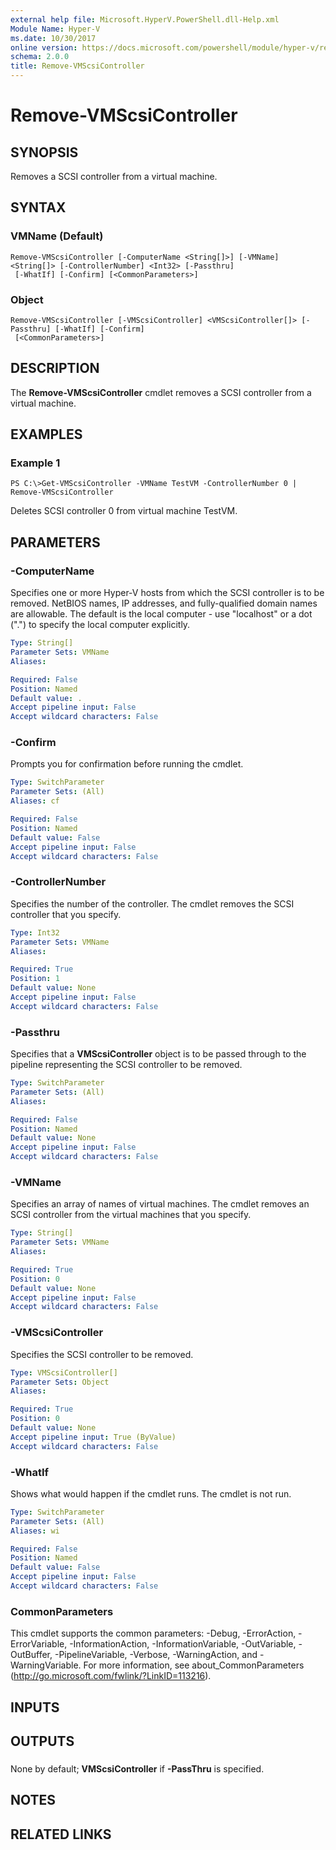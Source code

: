 ```yaml
---
external help file: Microsoft.HyperV.PowerShell.dll-Help.xml
Module Name: Hyper-V
ms.date: 10/30/2017
online version: https://docs.microsoft.com/powershell/module/hyper-v/remove-vmscsicontroller?view=windowsserver2012r2-ps&wt.mc_id=ps-gethelp
schema: 2.0.0
title: Remove-VMScsiController
---
```


# Remove-VMScsiController

## SYNOPSIS
Removes a SCSI controller from a virtual machine.

## SYNTAX

### VMName (Default)
```
Remove-VMScsiController [-ComputerName <String[]>] [-VMName] <String[]> [-ControllerNumber] <Int32> [-Passthru]
 [-WhatIf] [-Confirm] [<CommonParameters>]
```

### Object
```
Remove-VMScsiController [-VMScsiController] <VMScsiController[]> [-Passthru] [-WhatIf] [-Confirm]
 [<CommonParameters>]
```

## DESCRIPTION
The **Remove-VMScsiController** cmdlet removes a SCSI controller from a virtual machine.

## EXAMPLES

### Example 1
```
PS C:\>Get-VMScsiController -VMName TestVM -ControllerNumber 0 | Remove-VMScsiController
```

Deletes SCSI controller 0 from virtual machine TestVM.

## PARAMETERS

### -ComputerName
Specifies one or more Hyper-V hosts from which the SCSI controller is to be removed.
NetBIOS names, IP addresses, and fully-qualified domain names are allowable.
The default is the local computer - use "localhost" or a dot (".") to specify the local computer explicitly.

```yaml
Type: String[]
Parameter Sets: VMName
Aliases: 

Required: False
Position: Named
Default value: .
Accept pipeline input: False
Accept wildcard characters: False
```

### -Confirm
Prompts you for confirmation before running the cmdlet.

```yaml
Type: SwitchParameter
Parameter Sets: (All)
Aliases: cf

Required: False
Position: Named
Default value: False
Accept pipeline input: False
Accept wildcard characters: False
```

### -ControllerNumber
Specifies the number of the controller.
The cmdlet removes the SCSI controller that you specify.

```yaml
Type: Int32
Parameter Sets: VMName
Aliases: 

Required: True
Position: 1
Default value: None
Accept pipeline input: False
Accept wildcard characters: False
```

### -Passthru
Specifies that a **VMScsiController** object is to be passed through to the pipeline representing the SCSI controller to be removed.

```yaml
Type: SwitchParameter
Parameter Sets: (All)
Aliases: 

Required: False
Position: Named
Default value: None
Accept pipeline input: False
Accept wildcard characters: False
```

### -VMName
Specifies an array of names of virtual machines.
The cmdlet removes an SCSI controller from the virtual machines that you specify.

```yaml
Type: String[]
Parameter Sets: VMName
Aliases: 

Required: True
Position: 0
Default value: None
Accept pipeline input: False
Accept wildcard characters: False
```

### -VMScsiController
Specifies the SCSI controller to be removed.

```yaml
Type: VMScsiController[]
Parameter Sets: Object
Aliases: 

Required: True
Position: 0
Default value: None
Accept pipeline input: True (ByValue)
Accept wildcard characters: False
```

### -WhatIf
Shows what would happen if the cmdlet runs.
The cmdlet is not run.

```yaml
Type: SwitchParameter
Parameter Sets: (All)
Aliases: wi

Required: False
Position: Named
Default value: False
Accept pipeline input: False
Accept wildcard characters: False
```

### CommonParameters
This cmdlet supports the common parameters: -Debug, -ErrorAction, -ErrorVariable, -InformationAction, -InformationVariable, -OutVariable, -OutBuffer, -PipelineVariable, -Verbose, -WarningAction, and -WarningVariable. For more information, see about_CommonParameters (http://go.microsoft.com/fwlink/?LinkID=113216).

## INPUTS

## OUTPUTS

###  
None by default; **VMScsiController** if **-PassThru** is specified.

## NOTES

## RELATED LINKS

